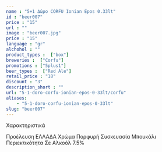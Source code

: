 ```yaml
---
name : "5+1 Δώρο CORFU Ionian Epos 0.33lt"
id : "beer007"
price : "15"
url : ""
image : "beer007.jpg"
price : "15"
language : "gr"
alchohol : ""
product_types :  ["box"]
breweries :  ["Corfu"]
promotions : ["5plus1"]
beer_types :  ["Red Ale"]
retail_price : "18"
discount : "3"
description_short : ""
url: "5-1-doro-corfu-ionian-epos-0-33lt/corfu"
aliases: 
    - "5-1-doro-corfu-ionian-epos-0-33lt"
slug: "beer007"
---
```


Χαρακτηριστικά

Προέλευση
ΕΛΛΑΔΑ
Χρώμα
Πορφυρή
Συσκευασία
Μπουκάλι
Περιεκτικότητα Σε Αλκοόλ
7.5%